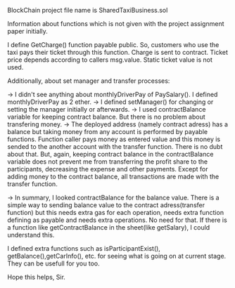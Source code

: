 BlockChain project file name is SharedTaxiBusiness.sol

Information about functions which is not given with the project assignment paper initially.

I define GetCharge() function payable public. So, customers who use the taxi pays their ticket through this function. 
Charge is sent to contract. Ticket price depends according to callers msg.value. Static ticket value is not used.

Additionally, about set manager and transfer processes:

-> I didn't see anything about monthlyDriverPay of PaySalary(). I defined monthlyDriverPay as 2 ether.
-> I defined setManager() for changing or setting the manager initially or afterwards.
-> I used contractBalance variable for keeping contract balance. But there is no problem about transfering money.
	-> The deployed address (namely contract adress) has a balance but taking money from any account is performed by payable functions.
	Function caller pays money as entered value and this money is sended to the another account with the transfer function. There is no dubt about that.
	But, again, keeping contract balance in the contractBalance variable does not prevent me from transferring the profit share to the participants, decreasing the expense and other payments. Except for adding money to the contract balance, all transactions are made with the transfer function.

-> In summary, I looked contractBalance for the balance value. There is a simple way to sending balance value to the contract adress(transfer function) but this needs extra gas for each operation, needs extra function defining as payable and needs extra operations. No need for that. If there is a function like getContractBalance in the sheet(like getSalary), I could understand this.


I defined extra functions such as isParticipantExist(), getBalance(),getCarInfo(), etc. for seeing what is going on at current stage. 
They can be usefull for you too.

Hope this helps, Sir. 
